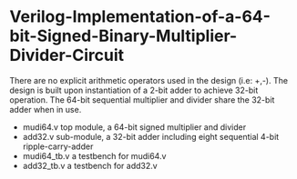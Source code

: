 # Verilog-Implementation-of-a-64-bit-Signed-Binary-Multiplier-Divider-Circuit
There are no explicit arithmetic operators used in the design (i.e: +,-). The design is built upon instantiation of a 2-bit adder to achieve 32-bit operation. The 64-bit sequential multiplier and divider share the 32-bit adder when in use.


- mudi64.v	top module, a 64-bit signed multiplier and divider  
- add32.v	sub-module, a 32-bit adder including eight sequential 4-bit ripple-carry-adder  
- mudi64_tb.v	a testbench for mudi64.v  
- add32_tb.v	a testbench for add32.v  
